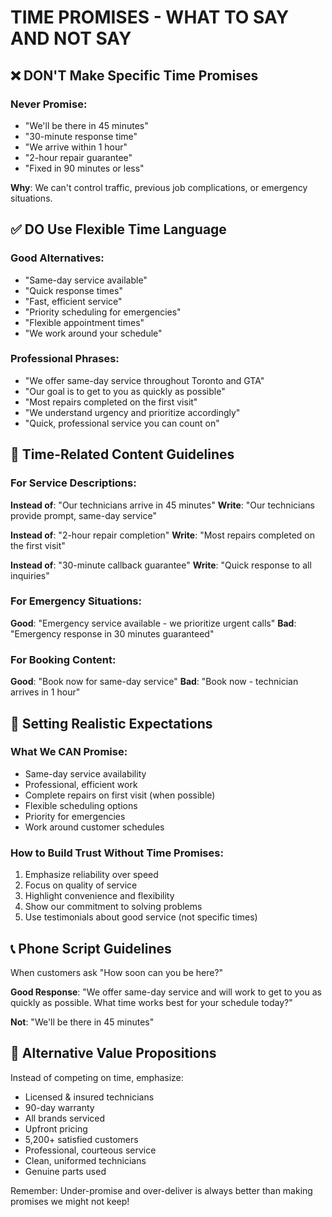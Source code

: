 # TIME PROMISES - WHAT TO SAY AND NOT SAY

## ❌ DON'T Make Specific Time Promises

### Never Promise:
- "We'll be there in 45 minutes"
- "30-minute response time"
- "We arrive within 1 hour"
- "2-hour repair guarantee"
- "Fixed in 90 minutes or less"

**Why**: We can't control traffic, previous job complications, or emergency situations.

## ✅ DO Use Flexible Time Language

### Good Alternatives:
- "Same-day service available"
- "Quick response times"
- "Fast, efficient service"
- "Priority scheduling for emergencies"
- "Flexible appointment times"
- "We work around your schedule"

### Professional Phrases:
- "We offer same-day service throughout Toronto and GTA"
- "Our goal is to get to you as quickly as possible"
- "Most repairs completed on the first visit"
- "We understand urgency and prioritize accordingly"
- "Quick, professional service you can count on"

## 📝 Time-Related Content Guidelines

### For Service Descriptions:
**Instead of**: "Our technicians arrive in 45 minutes"
**Write**: "Our technicians provide prompt, same-day service"

**Instead of**: "2-hour repair completion"
**Write**: "Most repairs completed on the first visit"

**Instead of**: "30-minute callback guarantee"
**Write**: "Quick response to all inquiries"

### For Emergency Situations:
**Good**: "Emergency service available - we prioritize urgent calls"
**Bad**: "Emergency response in 30 minutes guaranteed"

### For Booking Content:
**Good**: "Book now for same-day service"
**Bad**: "Book now - technician arrives in 1 hour"

## 🎯 Setting Realistic Expectations

### What We CAN Promise:
- Same-day service availability
- Professional, efficient work
- Complete repairs on first visit (when possible)
- Flexible scheduling options
- Priority for emergencies
- Work around customer schedules

### How to Build Trust Without Time Promises:
1. Emphasize reliability over speed
2. Focus on quality of service
3. Highlight convenience and flexibility
4. Show our commitment to solving problems
5. Use testimonials about good service (not specific times)

## 📞 Phone Script Guidelines

When customers ask "How soon can you be here?"

**Good Response**: 
"We offer same-day service and will work to get to you as quickly as possible. What time works best for your schedule today?"

**Not**: 
"We'll be there in 45 minutes"

## 🌟 Alternative Value Propositions

Instead of competing on time, emphasize:
- Licensed & insured technicians
- 90-day warranty
- All brands serviced
- Upfront pricing
- 5,200+ satisfied customers
- Professional, courteous service
- Clean, uniformed technicians
- Genuine parts used

Remember: Under-promise and over-deliver is always better than making promises we might not keep!